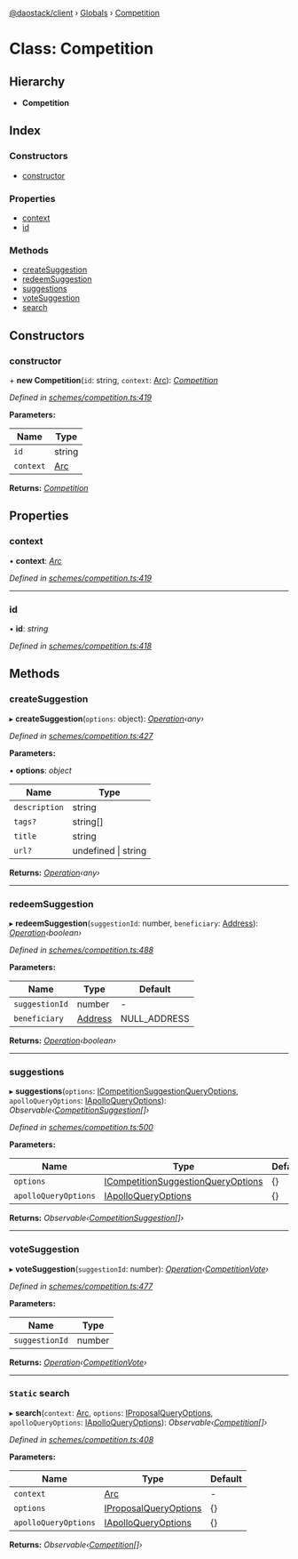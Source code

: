 [@daostack/client](../README.md) › [Globals](../globals.md) › [Competition](competition.md)

# Class: Competition

## Hierarchy

* **Competition**

## Index

### Constructors

* [constructor](competition.md#constructor)

### Properties

* [context](competition.md#context)
* [id](competition.md#id)

### Methods

* [createSuggestion](competition.md#createsuggestion)
* [redeemSuggestion](competition.md#redeemsuggestion)
* [suggestions](competition.md#suggestions)
* [voteSuggestion](competition.md#votesuggestion)
* [search](competition.md#static-search)

## Constructors

###  constructor

\+ **new Competition**(`id`: string, `context`: [Arc](arc.md)): *[Competition](competition.md)*

*Defined in [schemes/competition.ts:419](https://github.com/daostack/client/blob/1bc237e/src/schemes/competition.ts#L419)*

**Parameters:**

Name | Type |
------ | ------ |
`id` | string |
`context` | [Arc](arc.md) |

**Returns:** *[Competition](competition.md)*

## Properties

###  context

• **context**: *[Arc](arc.md)*

*Defined in [schemes/competition.ts:419](https://github.com/daostack/client/blob/1bc237e/src/schemes/competition.ts#L419)*

___

###  id

• **id**: *string*

*Defined in [schemes/competition.ts:418](https://github.com/daostack/client/blob/1bc237e/src/schemes/competition.ts#L418)*

## Methods

###  createSuggestion

▸ **createSuggestion**(`options`: object): *[Operation](../globals.md#operation)‹any›*

*Defined in [schemes/competition.ts:427](https://github.com/daostack/client/blob/1bc237e/src/schemes/competition.ts#L427)*

**Parameters:**

▪ **options**: *object*

Name | Type |
------ | ------ |
`description` | string |
`tags?` | string[] |
`title` | string |
`url?` | undefined &#124; string |

**Returns:** *[Operation](../globals.md#operation)‹any›*

___

###  redeemSuggestion

▸ **redeemSuggestion**(`suggestionId`: number, `beneficiary`: [Address](../globals.md#address)): *[Operation](../globals.md#operation)‹boolean›*

*Defined in [schemes/competition.ts:488](https://github.com/daostack/client/blob/1bc237e/src/schemes/competition.ts#L488)*

**Parameters:**

Name | Type | Default |
------ | ------ | ------ |
`suggestionId` | number | - |
`beneficiary` | [Address](../globals.md#address) |  NULL_ADDRESS |

**Returns:** *[Operation](../globals.md#operation)‹boolean›*

___

###  suggestions

▸ **suggestions**(`options`: [ICompetitionSuggestionQueryOptions](../interfaces/icompetitionsuggestionqueryoptions.md), `apolloQueryOptions`: [IApolloQueryOptions](../interfaces/iapolloqueryoptions.md)): *Observable‹[CompetitionSuggestion](competitionsuggestion.md)[]›*

*Defined in [schemes/competition.ts:500](https://github.com/daostack/client/blob/1bc237e/src/schemes/competition.ts#L500)*

**Parameters:**

Name | Type | Default |
------ | ------ | ------ |
`options` | [ICompetitionSuggestionQueryOptions](../interfaces/icompetitionsuggestionqueryoptions.md) |  {} |
`apolloQueryOptions` | [IApolloQueryOptions](../interfaces/iapolloqueryoptions.md) |  {} |

**Returns:** *Observable‹[CompetitionSuggestion](competitionsuggestion.md)[]›*

___

###  voteSuggestion

▸ **voteSuggestion**(`suggestionId`: number): *[Operation](../globals.md#operation)‹[CompetitionVote](competitionvote.md)›*

*Defined in [schemes/competition.ts:477](https://github.com/daostack/client/blob/1bc237e/src/schemes/competition.ts#L477)*

**Parameters:**

Name | Type |
------ | ------ |
`suggestionId` | number |

**Returns:** *[Operation](../globals.md#operation)‹[CompetitionVote](competitionvote.md)›*

___

### `Static` search

▸ **search**(`context`: [Arc](arc.md), `options`: [IProposalQueryOptions](../interfaces/iproposalqueryoptions.md), `apolloQueryOptions`: [IApolloQueryOptions](../interfaces/iapolloqueryoptions.md)): *Observable‹[Competition](competition.md)[]›*

*Defined in [schemes/competition.ts:408](https://github.com/daostack/client/blob/1bc237e/src/schemes/competition.ts#L408)*

**Parameters:**

Name | Type | Default |
------ | ------ | ------ |
`context` | [Arc](arc.md) | - |
`options` | [IProposalQueryOptions](../interfaces/iproposalqueryoptions.md) |  {} |
`apolloQueryOptions` | [IApolloQueryOptions](../interfaces/iapolloqueryoptions.md) |  {} |

**Returns:** *Observable‹[Competition](competition.md)[]›*
